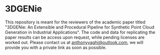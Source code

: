 # 3DGENie
This repository is meant for the reviewers of the academic paper titled "3DGENie: An Extensible and Procedural Pipeline for Synthetic Point Cloud Generation in Industrial Applications". The code and data for replicating the paper results can be access upon request, while pending licenses are worked out. Please contact us at anthonyyaghi@outlook.com, we will provide you with a private link as soon as possible.
